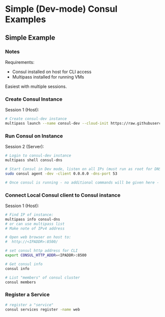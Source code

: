 # Simple (Dev-mode) Consul Examples

## Simple Example

### Notes

Requirements:

* Consul installed on host for CLI access
* Multipass installed for running VMs

Easiest with multiple sessions.

### Create Consul Instance

Session 1 (Host):

```bash
# Create consul-dev instance
multipass launch --name consul-dev --cloud-init https://raw.githubusercontent.com/jgt-contino/consul-learning/main/setup/multipass/consul-dns.yaml jammy
```

### Run Consul on Instance

Session 2 (Server):

```bash
# Login to consul-dev instance
multipass shell consul-dns

# Start Consul in Dev mode, listen on all IPs (must run as root for DNS):
sudo consul agent -dev -client 0.0.0.0 -dns-port 53

# Once consul is running - no additional commands will be given here - instead, this is for monitoring consul server messages
```

### Connect Local Consul client to Consul instance

Session 1 (Host):

```bash
# Find IP of instance:
multipass info consul-dns
# or can use multipass list
# Make note of IPv4 address

# Open web browser on host to:
#  http://<IPADDR>:8500/

# set consul http address for CLI
export CONSUL_HTTP_ADDR=<IPADDR>:8500

# Get consul info
consul info

# List "members" of consul cluster
consul members
```

### Register a Service

```bash
# register a "service"
consul services register -name web
```
